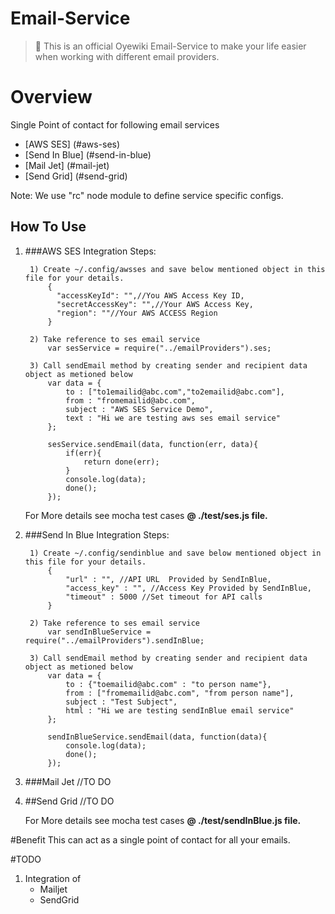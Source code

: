 # Email-Service

> :pray: This is an official Oyewiki Email-Service to make your life easier when working with different email providers.

# Overview
Single Point of contact for following email services
- [AWS SES] (#aws-ses)
- [Send In Blue] (#send-in-blue)
- [Mail Jet] (#mail-jet)
- [Send Grid] (#send-grid)

Note: We use "rc" node module to define service specific configs.

## How To Use

1. ###AWS SES
	Integration Steps:

		1) Create ~/.config/awsses and save below mentioned object in this file for your details.
			{
			  "accessKeyId": "",//You AWS Access Key ID,
			  "secretAccessKey": "",//Your AWS Access Key,
			  "region": ""//Your AWS ACCESS Region
			}

		2) Take reference to ses email service
			var sesService = require("../emailProviders").ses;

		3) Call sendEmail method by creating sender and recipient data object as metioned below
			var data = {
				to : ["to1emailid@abc.com","to2emailid@abc.com"],
				from : "fromemailid@abc.com",
				subject : "AWS SES Service Demo",
				text : "Hi we are testing aws ses email service"
			};
			
			sesService.sendEmail(data, function(err, data){
				if(err){
					return done(err);
				}
				console.log(data);
				done();
			});

	For More details see mocha test cases **@ ./test/ses.js file.**

2. ###Send In Blue
	Integration Steps:

		1) Create ~/.config/sendinblue and save below mentioned object in this file for your details.
			{
				"url" : "", //API URL  Provided by SendInBlue,
				"access_key" : "", //Access Key Provided by SendInBlue,
				"timeout" : 5000 //Set timeout for API calls
			}

		2) Take reference to ses email service
			var sendInBlueService = require("../emailProviders").sendInBlue;

		3) Call sendEmail method by creating sender and recipient data object as metioned below
			var data = {
				to : {"toemailid@abc.com" : "to person name"},
				from : ["fromemailid@abc.com", "from person name"],
				subject : "Test Subject",
				html : "Hi we are testing sendInBlue email service"
			};
			
			sendInBlueService.sendEmail(data, function(data){
				console.log(data);
				done();
			});

3. ###Mail Jet
	//TO DO

4. ##Send Grid
	//TO DO

	For More details see mocha test cases **@ ./test/sendInBlue.js file.**

#Benefit
This can act as a single point of contact for all your emails.


#TODO

1. Integration of 
	- Mailjet
	- SendGrid
